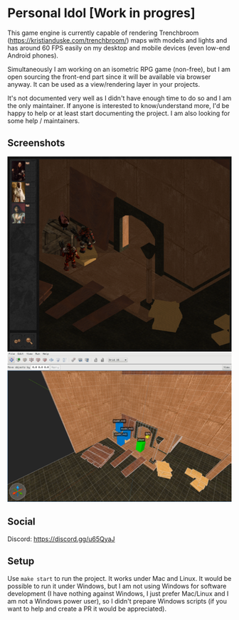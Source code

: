 # Personal Idol [Work in progres]

This game engine is currently capable of rendering Trenchbroom (https://kristianduske.com/trenchbroom/) maps with models and lights and has around 60 FPS easily on my desktop and mobile devices (even low-end Android phones).

Simultaneously I am working on an isometric RPG game (non-free), but I am open sourcing the front-end part since it will be available via browser anyway. It can be used as a view/rendering layer in your projects.

It's not documented very well as I didn't have enough time to do so and I am the only maintainer. If anyone is interested to know/understand more, I'd be happy to help or at least start documenting the project. I am also looking for some help / maintainers.

## Screenshots

![screenshot](screenshots/personalidol.png)
![screenshot](screenshots/trenchbroom.png)

## Social

Discord: https://discord.gg/u65QyaJ

## Setup

Use `make start` to run the project. It works under Mac and Linux. It would be possible to run it under Windows, but I am not using Windows for software development (I have nothing against Windows, I just prefer Mac/Linux and I am not a Windows power user), so I didn't prepare Windows scripts (if you want to help and create a PR it would be appreciated).
